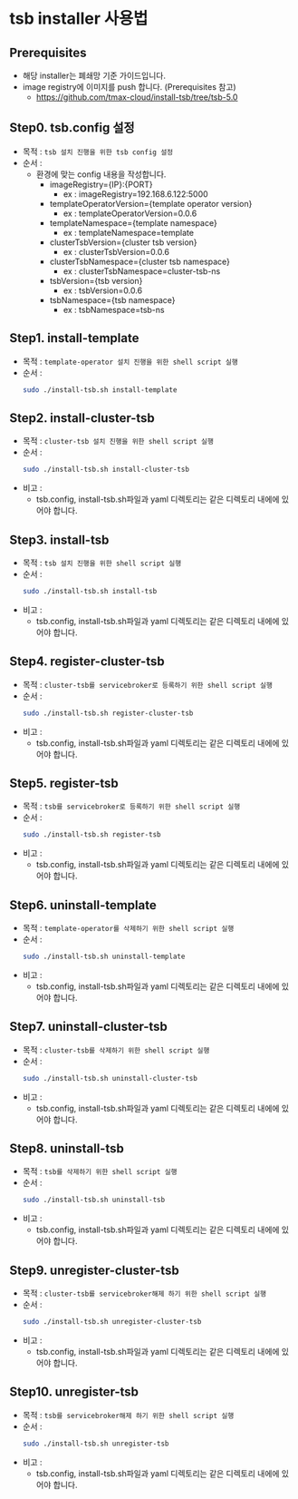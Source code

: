 # tsb installer 사용법

## Prerequisites
  - 해당 installer는 폐쇄망 기준 가이드입니다.
  - image registry에 이미지를 push 합니다. (Prerequisites 참고)
    - https://github.com/tmax-cloud/install-tsb/tree/tsb-5.0

## Step0. tsb.config 설정
- 목적 : `tsb 설치 진행을 위한 tsb config 설정`
- 순서 : 
  - 환경에 맞는 config 내용을 작성합니다.
     - imageRegistry={IP}:{PORT}
       - ex : imageRegistry=192.168.6.122:5000
     - templateOperatorVersion={template operator version}
       - ex : templateOperatorVersion=0.0.6
     - templateNamespace={template namespace}
       - ex : templateNamespace=template
     - clusterTsbVersion={cluster tsb version}
       - ex : clusterTsbVersion=0.0.6
     - clusterTsbNamespace={cluster tsb namespace}
       - ex : clusterTsbNamespace=cluster-tsb-ns
     - tsbVersion={tsb version}
       - ex : tsbVersion=0.0.6
     - tsbNamespace={tsb namespace}
       - ex : tsbNamespace=tsb-ns

## Step1. install-template
- 목적 : `template-operator 설치 진행을 위한 shell script 실행`
- 순서 : 
	```bash
    sudo ./install-tsb.sh install-template
	```

## Step2. install-cluster-tsb
- 목적 : `cluster-tsb 설치 진행을 위한 shell script 실행`
- 순서 : 
	```bash
    sudo ./install-tsb.sh install-cluster-tsb
	```
- 비고 :
    - tsb.config, install-tsb.sh파일과 yaml 디렉토리는 같은 디렉토리 내에에 있어야 합니다.

## Step3. install-tsb
- 목적 : `tsb 설치 진행을 위한 shell script 실행`
- 순서 : 
	```bash
    sudo ./install-tsb.sh install-tsb
	```
- 비고 :
    - tsb.config, install-tsb.sh파일과 yaml 디렉토리는 같은 디렉토리 내에에 있어야 합니다.

## Step4. register-cluster-tsb
- 목적 : `cluster-tsb를 servicebroker로 등록하기 위한 shell script 실행`
- 순서 : 
	```bash
    sudo ./install-tsb.sh register-cluster-tsb
	```
- 비고 :
    - tsb.config, install-tsb.sh파일과 yaml 디렉토리는 같은 디렉토리 내에에 있어야 합니다.

## Step5. register-tsb
- 목적 : `tsb를 servicebroker로 등록하기 위한 shell script 실행`
- 순서 : 
	```bash
    sudo ./install-tsb.sh register-tsb
	```
- 비고 :
    - tsb.config, install-tsb.sh파일과 yaml 디렉토리는 같은 디렉토리 내에에 있어야 합니다.

## Step6. uninstall-template
- 목적 : `template-operator를 삭제하기 위한 shell script 실행`
- 순서 : 
	```bash
    sudo ./install-tsb.sh uninstall-template
	```
- 비고 :
    - tsb.config, install-tsb.sh파일과 yaml 디렉토리는 같은 디렉토리 내에에 있어야 합니다.

## Step7. uninstall-cluster-tsb
- 목적 : `cluster-tsb를 삭제하기 위한 shell script 실행`
- 순서 : 
	```bash
    sudo ./install-tsb.sh uninstall-cluster-tsb
	```
- 비고 :
    - tsb.config, install-tsb.sh파일과 yaml 디렉토리는 같은 디렉토리 내에에 있어야 합니다.

## Step8. uninstall-tsb
- 목적 : `tsb를 삭제하기 위한 shell script 실행`
- 순서 : 
	```bash
    sudo ./install-tsb.sh uninstall-tsb
	```
- 비고 :
    - tsb.config, install-tsb.sh파일과 yaml 디렉토리는 같은 디렉토리 내에에 있어야 합니다.

## Step9. unregister-cluster-tsb
- 목적 : `cluster-tsb를 servicebroker해제 하기 위한 shell script 실행`
- 순서 : 
	```bash
    sudo ./install-tsb.sh unregister-cluster-tsb
	```
- 비고 :
    - tsb.config, install-tsb.sh파일과 yaml 디렉토리는 같은 디렉토리 내에에 있어야 합니다.

## Step10. unregister-tsb
- 목적 : `tsb를 servicebroker해제 하기 위한 shell script 실행`
- 순서 : 
	```bash
    sudo ./install-tsb.sh unregister-tsb
	```
- 비고 :
    - tsb.config, install-tsb.sh파일과 yaml 디렉토리는 같은 디렉토리 내에에 있어야 합니다.